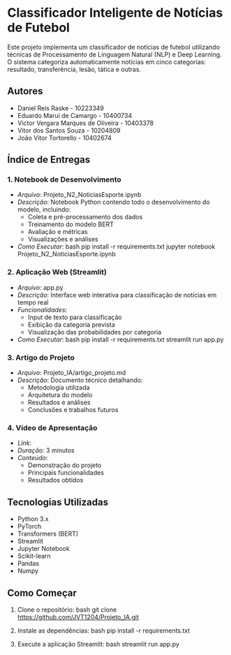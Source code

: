# Classificador Inteligente de Notícias de Futebol

Este projeto implementa um classificador de notícias de futebol utilizando técnicas de Processamento de Linguagem Natural (NLP) e Deep Learning. O sistema categoriza automaticamente notícias em cinco categorias: resultado, transferência, lesão, tática e outras.

## Autores

- Daniel Reis Raske - 10223349
- Eduardo Marui de Camargo - 10400734
- Victor Vergara Marques de Oliveira - 10403378
- Vitor dos Santos Souza - 10204809
- João Vitor Tortorello - 10402674

## Índice de Entregas

### 1. Notebook de Desenvolvimento
- *Arquivo*: Projeto_N2_NoticiasEsporte.ipynb
- *Descrição*: Notebook Python contendo todo o desenvolvimento do modelo, incluindo:
  - Coleta e pré-processamento dos dados
  - Treinamento do modelo BERT
  - Avaliação e métricas
  - Visualizações e análises
- *Como Executar*: 
  bash
  pip install -r requirements.txt
  jupyter notebook Projeto_N2_NoticiasEsporte.ipynb
  

### 2. Aplicação Web (Streamlit)
- *Arquivo*: app.py
- *Descrição*: Interface web interativa para classificação de notícias em tempo real
- *Funcionalidades*:
  - Input de texto para classificação
  - Exibição da categoria prevista
  - Visualização das probabilidades por categoria
- *Como Executar*:
  bash
  pip install -r requirements.txt
  streamlit run app.py
  

### 3. Artigo do Projeto
- *Arquivo*: Projeto_IA/artigo_projeto.md
- *Descrição*: Documento técnico detalhando:
  - Metodologia utilizada
  - Arquitetura do modelo
  - Resultados e análises
  - Conclusões e trabalhos futuros

### 4. Vídeo de Apresentação
- *Link*: 
- *Duração*: 3 minutos
- *Conteúdo*:
  - Demonstração do projeto
  - Principais funcionalidades
  - Resultados obtidos

## Tecnologias Utilizadas

- Python 3.x
- PyTorch
- Transformers (BERT)
- Streamlit
- Jupyter Notebook
- Scikit-learn
- Pandas
- Numpy

## Como Começar

1. Clone o repositório:
   bash
   git clone https://github.com/JVT1204/Projeto_IA.git
   

2. Instale as dependências:
   bash
   pip install -r requirements.txt
   

3. Execute a aplicação Streamlit:
   bash
   streamlit run app.py

